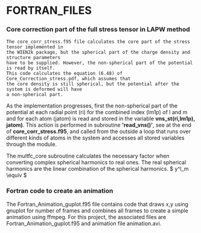 # FORTRAN_FILES
<h3>Core correction part of the full stress tensor in LAPW method</h3>

    The core_corr_stress.f95 file calculates the core part of the stress tensor implemented in
    the WIEN2k package, but the spherical part of the charge density and structure parameters 
    have to be supplied. However, the non-spherical part of the potential is read by itself. 
    This code calculates the equation (6.48) of Core_Correction_stress.pdf, which assumes that 
    the core density is still spherical, but the potential after the system is deformed will have 
    a non-spherical part.
     
<p>As the implementation progresses, first the non-spherical part of the potential at each radial point (ri) for the combined index (lm1p) of l and m and for each atom (jatom) is read and stored in the variable <b>vns_st(ri,lm1p), jatom)</b>. This action is performed in subroutine <b>'read_vns()'</b>, see at the end of <b>core_corr_stress.f95</b>, and called from the outside a loop that runs over different kinds of atoms in the system and accesses all stored variables through the module. </p>

The multfc_core subroutine calculates the necessary factor when converting complex spherical harmonics to real ones. The real spherical harmonics are the linear combination of the spherical harmonics.
    $
    y^l_m \equiv 
    $



<h3>Fortran code to create an animation</h3>
<p>The Fortran_Animation_guplot.f95 file contains code that draws x,y using gnuplot for number of frames and combines all frames to create a simple animation using ffmpeg. For this project, the associated files are Fortran_Animation_guplot.f95 and animation file animation.avi.</p> 




